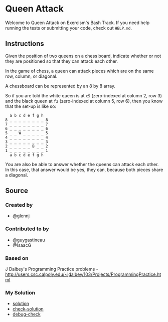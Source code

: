 # Queen Attack

Welcome to Queen Attack on Exercism's Bash Track.
If you need help running the tests or submitting your code, check out `HELP.md`.

## Instructions

Given the position of two queens on a chess board, indicate whether or not they are positioned so that they can attack each other.

In the game of chess, a queen can attack pieces which are on the same row, column, or diagonal.

A chessboard can be represented by an 8 by 8 array.

So if you are told the white queen is at `c5` (zero-indexed at column 2, row 3) and the black queen at `f2` (zero-indexed at column 5, row 6), then you know that the set-up is like so:

```text
  a b c d e f g h
8 _ _ _ _ _ _ _ _ 8
7 _ _ _ _ _ _ _ _ 7
6 _ _ _ _ _ _ _ _ 6
5 _ _ W _ _ _ _ _ 5
4 _ _ _ _ _ _ _ _ 4
3 _ _ _ _ _ _ _ _ 3
2 _ _ _ _ _ B _ _ 2
1 _ _ _ _ _ _ _ _ 1
  a b c d e f g h
```

You are also be able to answer whether the queens can attack each other. 
In this case, that answer would be yes, they can, because both pieces share a diagonal.

## Source

### Created by

- @glennj

### Contributed to by

- @guygastineau
- @IsaacG

### Based on

J Dalbey's Programming Practice problems - http://users.csc.calpoly.edu/~jdalbey/103/Projects/ProgrammingPractice.html

### My Solution

- [solution](./queen_attack.sh)
- [check-solution](./run-tests-bats.txt)
- [debug-check](./run-tests-debug.txt)
